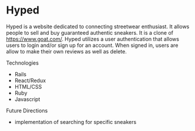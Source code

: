 # Hyped


Hyped is a website dedicated to connecting streetwear enthusiast. It allows people to sell and buy guaranteed authentic sneakers. It is a clone of https://www.goat.com/. Hyped utilizes a user authentication that allows users to login and/or sign up for an account. When signed in, users are allow to make their own reviews as well as delete.

Technologies
 * Rails
 * React/Redux
 * HTML/CSS
 * Ruby
 * Javascript


Future Directions
 * implementation of searching for specific sneakers

